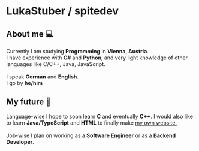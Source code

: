# LukaStuber / spitedev

## About me 💻
Currently I am studying **Programming** in **Vienna, Austria**.
\
I have experience with **C#** and **Python**, and very light knowledge of other languages like C/C++, Java, JavaScript.\
\
I speak **German** and **English**.
\
I go by **he/him**

## My future 💫
Language-wise I hope to soon learn **C** and eventually **C++**. I would also like to learn **Java/TypeScript** and **HTML** to finally make [my own website.](https://spitedev.com)\
\
Job-wise I plan on working as a **Software Engineer** or as a **Backend Developer**.
